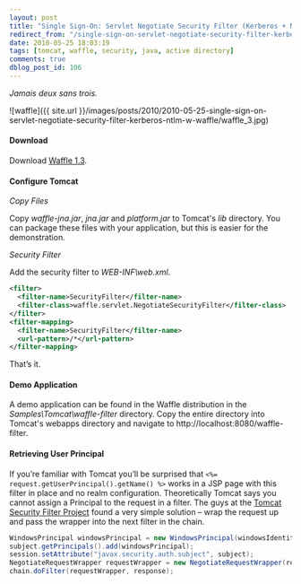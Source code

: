 ```yaml
---
layout: post
title: "Single Sign-On: Servlet Negotiate Security Filter (Kerberos + NTLM) w/ Waffle"
redirect_from: "/single-sign-on-servlet-negotiate-security-filter-kerberos-ntlm-w-waffle/"
date: 2010-05-25 18:03:19
tags: [tomcat, waffle, security, java, active directory]
comments: true
dblog_post_id: 106
---
```


_Jamais deux sans trois._

![waffle]({{ site.url }}/images/posts/2010/2010-05-25-single-sign-on-servlet-negotiate-security-filter-kerberos-ntlm-w-waffle/waffle_3.jpg)

#### Download

Download [Waffle 1.3](https://github.com/dblock/waffle).

#### Configure Tomcat

_Copy Files_

Copy _waffle-jna.jar_, _jna.jar_ and _platform.jar_ to Tomcat's _lib_ directory. You can package these files with your application, but this is easier for the demonstration.

_Security Filter_

Add the security filter to _WEB-INF\web.xml_.

```xml
<filter>
  <filter-name>SecurityFilter</filter-name>
  <filter-class>waffle.servlet.NegotiateSecurityFilter</filter-class>
</filter>
<filter-mapping>
  <filter-name>SecurityFilter</filter-name>
  <url-pattern>/*</url-pattern>
</filter-mapping>
```

That’s it.

#### Demo Application

A demo application can be found in the Waffle distribution in the _Samples\Tomcat\waffle-filter_ directory. Copy the entire directory into Tomcat's webapps directory and navigate to http://localhost:8080/waffle-filter.

#### Retrieving User Principal

If you’re familiar with Tomcat you’ll be surprised that `<%= request.getUserPrincipal().getName() %>` works in a JSP page with this filter in place and no realm configuration. Theoretically Tomcat says you cannot assign a Principal to the request in a filter. The guys at the [Tomcat Security Filter Project](http://securityfilter.sourceforge.net/) found a very simple solution – wrap the request up and pass the wrapper into the next filter in the chain.

```java
WindowsPrincipal windowsPrincipal = new WindowsPrincipal(windowsIdentity, null, _principalFormat, _roleFormat);
subject.getPrincipals().add(windowsPrincipal);
session.setAttribute("javax.security.auth.subject", subject);
NegotiateRequestWrapper requestWrapper = new NegotiateRequestWrapper(request, windowsPrincipal);
chain.doFilter(requestWrapper, response);
```
